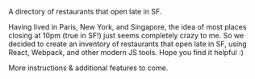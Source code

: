A directory of restaurants that open late in SF.

Having lived in Paris, New York, and Singapore, the idea of most places closing at 10pm (true in SF!) just seems completely crazy to me. So we decided to create an inventory of restaurants that open late in SF, using React, Webpack, and other modern JS tools. Hope you find it helpful :)

More instructions & additional features to come.
